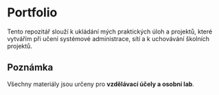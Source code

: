 # Portfolio

Tento repozitář slouží k ukládání mých praktických úloh a projektů, které vytvářím při učení systémové administrace, sítí a k uchovávání školních projektů.

## Poznámka
Všechny materiály jsou určeny pro **vzdělávací účely a osobní lab**.
